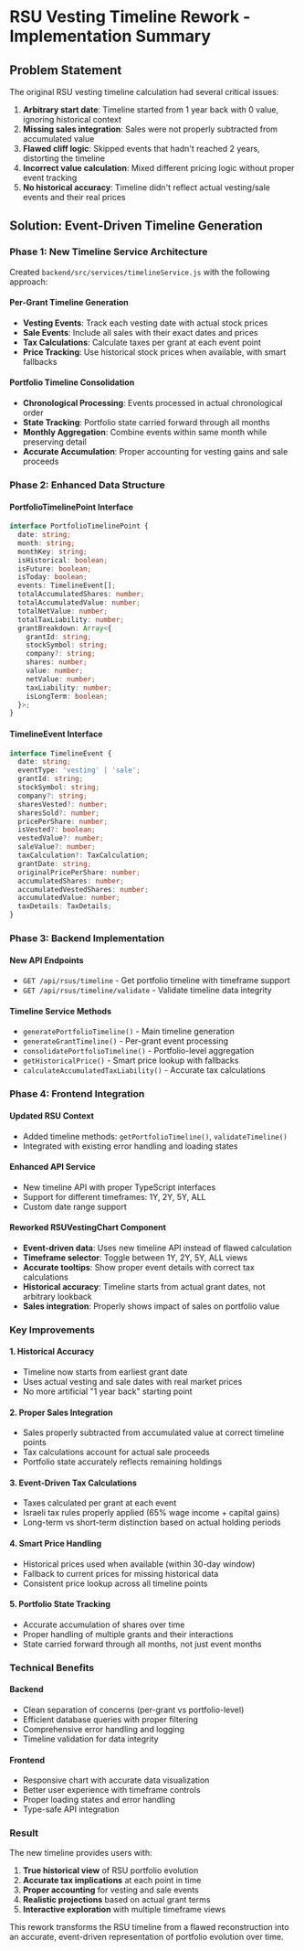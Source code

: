 # RSU Vesting Timeline Rework - Implementation Summary

## Problem Statement
The original RSU vesting timeline calculation had several critical issues:
1. **Arbitrary start date**: Timeline started from 1 year back with 0 value, ignoring historical context
2. **Missing sales integration**: Sales were not properly subtracted from accumulated value
3. **Flawed cliff logic**: Skipped events that hadn't reached 2 years, distorting the timeline
4. **Incorrect value calculation**: Mixed different pricing logic without proper event tracking
5. **No historical accuracy**: Timeline didn't reflect actual vesting/sale events and their real prices

## Solution: Event-Driven Timeline Generation

### Phase 1: New Timeline Service Architecture
Created `backend/src/services/timelineService.js` with the following approach:

#### Per-Grant Timeline Generation
- **Vesting Events**: Track each vesting date with actual stock prices
- **Sale Events**: Include all sales with their exact dates and prices
- **Tax Calculations**: Calculate taxes per grant at each event point
- **Price Tracking**: Use historical stock prices when available, with smart fallbacks

#### Portfolio Timeline Consolidation
- **Chronological Processing**: Events processed in actual chronological order
- **State Tracking**: Portfolio state carried forward through all months
- **Monthly Aggregation**: Combine events within same month while preserving detail
- **Accurate Accumulation**: Proper accounting for vesting gains and sale proceeds

### Phase 2: Enhanced Data Structure

#### PortfolioTimelinePoint Interface
```typescript
interface PortfolioTimelinePoint {
  date: string;
  month: string;
  monthKey: string;
  isHistorical: boolean;
  isFuture: boolean;
  isToday: boolean;
  events: TimelineEvent[];
  totalAccumulatedShares: number;
  totalAccumulatedValue: number;
  totalNetValue: number;
  totalTaxLiability: number;
  grantBreakdown: Array<{
    grantId: string;
    stockSymbol: string;
    company?: string;
    shares: number;
    value: number;
    netValue: number;
    taxLiability: number;
    isLongTerm: boolean;
  }>;
}
```

#### TimelineEvent Interface
```typescript
interface TimelineEvent {
  date: string;
  eventType: 'vesting' | 'sale';
  grantId: string;
  stockSymbol: string;
  company?: string;
  sharesVested?: number;
  sharesSold?: number;
  pricePerShare: number;
  isVested?: boolean;
  vestedValue?: number;
  saleValue?: number;
  taxCalculation?: TaxCalculation;
  grantDate: string;
  originalPricePerShare: number;
  accumulatedShares: number;
  accumulatedVestedShares: number;
  accumulatedValue: number;
  taxDetails: TaxDetails;
}
```

### Phase 3: Backend Implementation

#### New API Endpoints
- `GET /api/rsus/timeline` - Get portfolio timeline with timeframe support
- `GET /api/rsus/timeline/validate` - Validate timeline data integrity

#### Timeline Service Methods
- `generatePortfolioTimeline()` - Main timeline generation
- `generateGrantTimeline()` - Per-grant event processing
- `consolidatePortfolioTimeline()` - Portfolio-level aggregation
- `getHistoricalPrice()` - Smart price lookup with fallbacks
- `calculateAccumulatedTaxLiability()` - Accurate tax calculations

### Phase 4: Frontend Integration

#### Updated RSU Context
- Added timeline methods: `getPortfolioTimeline()`, `validateTimeline()`
- Integrated with existing error handling and loading states

#### Enhanced API Service
- New timeline API with proper TypeScript interfaces
- Support for different timeframes: 1Y, 2Y, 5Y, ALL
- Custom date range support

#### Reworked RSUVestingChart Component
- **Event-driven data**: Uses new timeline API instead of flawed calculation
- **Timeframe selector**: Toggle between 1Y, 2Y, 5Y, ALL views
- **Accurate tooltips**: Show proper event details with correct tax calculations
- **Historical accuracy**: Timeline starts from actual grant dates, not arbitrary lookback
- **Sales integration**: Properly shows impact of sales on portfolio value

### Key Improvements

#### 1. Historical Accuracy
- Timeline now starts from earliest grant date
- Uses actual vesting and sale dates with real market prices
- No more artificial "1 year back" starting point

#### 2. Proper Sales Integration
- Sales properly subtracted from accumulated value at correct timeline points
- Tax calculations account for actual sale proceeds
- Portfolio state accurately reflects remaining holdings

#### 3. Event-Driven Tax Calculations
- Taxes calculated per grant at each event
- Israeli tax rules properly applied (65% wage income + capital gains)
- Long-term vs short-term distinction based on actual holding periods

#### 4. Smart Price Handling
- Historical prices used when available (within 30-day window)
- Fallback to current prices for missing historical data
- Consistent price lookup across all timeline points

#### 5. Portfolio State Tracking
- Accurate accumulation of shares over time
- Proper handling of multiple grants and their interactions
- State carried forward through all months, not just event months

### Technical Benefits

#### Backend
- Clean separation of concerns (per-grant vs portfolio-level)
- Efficient database queries with proper filtering
- Comprehensive error handling and logging
- Timeline validation for data integrity

#### Frontend
- Responsive chart with accurate data visualization
- Better user experience with timeframe controls
- Proper loading states and error handling
- Type-safe API integration

### Result
The new timeline provides users with:
1. **True historical view** of RSU portfolio evolution
2. **Accurate tax implications** at each point in time
3. **Proper accounting** for vesting and sale events
4. **Realistic projections** based on actual grant terms
5. **Interactive exploration** with multiple timeframe views

This rework transforms the RSU timeline from a flawed reconstruction into an accurate, event-driven representation of portfolio evolution over time.
